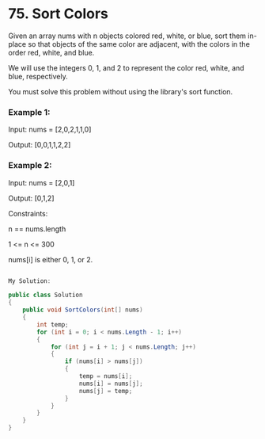 # 75. Sort Colors
Given an array nums with n objects colored red, white, or blue, sort them in-place so that objects of the same color are adjacent, with the colors in the order red, white, and blue.

We will use the integers 0, 1, and 2 to represent the color red, white, and blue, respectively.

You must solve this problem without using the library's sort function.

 

### Example 1:

Input: nums = [2,0,2,1,1,0]

Output: [0,0,1,1,2,2]
### Example 2:

Input: nums = [2,0,1]

Output: [0,1,2]
 

Constraints:

n == nums.length

1 <= n <= 300

nums[i] is either 0, 1, or 2.

```csharp

My Solution:

public class Solution
{
    public void SortColors(int[] nums)
    {
        int temp;
        for (int i = 0; i < nums.Length - 1; i++)
        {
            for (int j = i + 1; j < nums.Length; j++)
            {
                if (nums[i] > nums[j])
                {
                    temp = nums[i];
                    nums[i] = nums[j];
                    nums[j] = temp;
                }
            }
        }
    }
}
```
